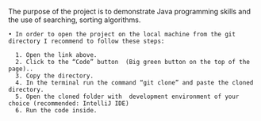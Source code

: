 The purpose of the project is to demonstrate Java programming skills and the use of searching, sorting algorithms.

    • In order to open the project on the local machine from the git directory I recommend to follow these steps:
      
      1. Open the link above.
      2. Click to the “Code” button  (Big green button on the top of the page)..
      3. Copy the directory.
      4. In the terminal run the command “git clone” and paste the cloned directory.
      5. Open the cloned folder with  development environment of your choice (recommended: IntelliJ IDE)
      6. Run the code inside.

